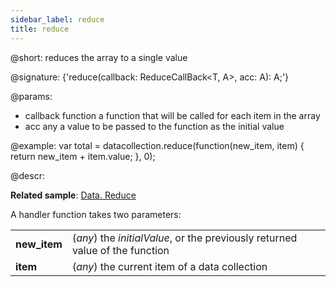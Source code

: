 ```yaml
---
sidebar_label: reduce
title: reduce
---          
```


@short: reduces the array to a single value

@signature: {'reduce<A>(callback: ReduceCallBack<T, A>, acc: A): A;'}

@params:

- callback			function		a function that will be called for each item in the array
- acc          any             a value to be passed to the function as the initial value

@example:
var total = datacollection.reduce(function(new_item, item) {
    return new_item + item.value;
}, 0);



@descr:

**Related sample**: [Data. Reduce](https://snippet.dhtmlx.com/pv7hewc7)

A handler function takes two parameters:

<table class="webixdoc_links">
	<tbody>
        <tr>
			<td class="webixdoc_links0"><b>new_item</b></td>
			<td>(<i>any</i>) the <i>initialValue</i>, or the previously returned value of the function</td>
		</tr>
        <tr>
			<td class="webixdoc_links0"><b>item</b></td>
			<td>(<i>any</i>) the current item of a data collection</td>
		</tr>
    </tbody>
</table>

